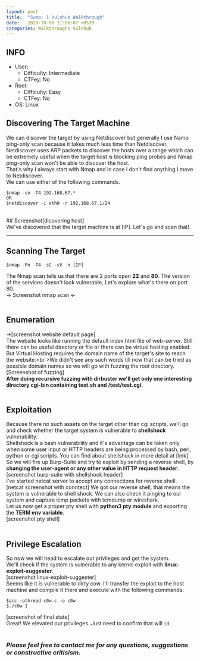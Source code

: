 ```yaml
---
layout: post
title:  "Sumo: 1 Vulnhub Walkthrough"
date:   2020-10-06 11:56:07 +0530
categories: Walkthroughs Vulnhub
---
```




## INFO
- User:
  - Difficulty: Intermediate
  - CTFey: No
- Root:
  - Difficulty: Easy
  - CTFey: No
- OS: Linux

## Discovering The Target Machine
We can discover the target by using Netdiscover but generally I use Namp ping-only scan because it takes much less time than Netdiscover. Netdiscover uses ARP packets to 
discover the hosts over a range which can be extremely useful when the target host is blocking ping probes and Nmap ping-only scan won't be able to discover the host. 
<br />That's why I always start with Nmap and in case I don't find anything I move to Netdiscover.
<br />We can use either of the following commands.
```
$nmap -sn -T4 192.168.67.*
OR
$netdiscover -i eth0 -r 192.168.67.1/24 
```
<br />## Screenshot[dicovering host]<br />
We've discovered that the target machine is at [IP]. Let's go and scan that!.<br />
****
## Scanning The Target
```
$nmap -Pn -T4 -sC -sV -n [IP]
```
The Nmap scan tells us that there are 2 ports open **22** and **80**. The version of the services doesn't look vulnerable, Let's explore what's there on port 80.
<br /> -> Screenshot nmap scan <-
<br />
<br />
## Enumeration
->[screenshot website default page]
<br />The website looks like running the default index.html file of web-server. Still there can be useful directory or file or there can be virtual hosting enabled. 
But Virtual Hosting requires the domain name of the target's site to reach the website.<br \>We didn't see any such words till now that can be tried as possible domain names so 
we will go with fuzzing the root directory.
<br />[Screenshot of fuzzing]
<br />**After doing recursive fuzzing with dirbuster we'll get only one interesting directory cgi-bin containing test.sh and /test/test.cgi.**
<br />
<br />
## Exploitation
Because there no such assets on the target other than cgi scripts, we'll go and check whether the target system is vulnerable to **shellshock** vulnerability.
<br />Shellshock is a bash vulnerability and it's advantage can be taken only when some user input or HTTP headers are being processed by bash, perl, python or 
cgi scripts. You can find about shellshock in more detail at [link].
<br />
So we will fire up Burp-Suite and try to exploit by sending a reverse shell, by **changing the user-agent or any other value in HTTP request header**.
<br /> [screenshot burp-suite with shellshock header]
<br />I've started netcat server to accept any connections for reverse shell.
<br />[netcat screenshot with conntect]
We got our reverse shell, that means the system is vulnerable to shell shock. We can also check it pinging to our system and capture icmp packets with tcmdump or 
wireshark.
<br />
Let us now get a proper pty shell with **python3 pty module** and exporting the **TERM env variable**.
<br />[screenshot pty shell]
<br />
<br />
## Privilege Escalation
So now we will head to escalate out privileges and get the system.<br />
We'll check if the system is vulnerable to any kernel exploit with **linux-exploit-suggester**.
<br />[screenshot linux-exploit-suggester]
<br /> 
Seems like it is vulnerable to dirty cow. I'll transfer the exploit to the host machine and compile it there and execute with the following commands:
```
$gcc -pthread c0w.c -o c0w
$./c0w 1
```
[screenshot of final state]<br />
Great! We elevated our privileges. Just need to confirm that will `id`.
<br />
<br />

### ***Please feel free to contact me for any questions, suggestions or constructive critisism.***
